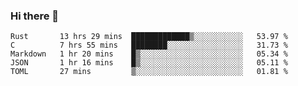 ### Hi there 👋

<!--
**WShiBin/WShiBin** is a ✨ _special_ ✨ repository because its `README.md` (this file) appears on your GitHub profile.

Here are some ideas to get you started:

- 🔭 I’m currently working on ...
- 🌱 I’m currently learning ...
- 👯 I’m looking to collaborate on ...
- 🤔 I’m looking for help with ...
- 💬 Ask me about ...
- 📫 How to reach me: ...
- 😄 Pronouns: ...
- ⚡ Fun fact: ...
-->

<!--START_SECTION:waka-->
```text
Rust       13 hrs 29 mins  █████████████▒░░░░░░░░░░░   53.97 % 
C          7 hrs 55 mins   ████████░░░░░░░░░░░░░░░░░   31.73 % 
Markdown   1 hr 20 mins    █▒░░░░░░░░░░░░░░░░░░░░░░░   05.34 % 
JSON       1 hr 16 mins    █▒░░░░░░░░░░░░░░░░░░░░░░░   05.11 % 
TOML       27 mins         ▒░░░░░░░░░░░░░░░░░░░░░░░░   01.81 % 
```
<!--END_SECTION:waka-->
